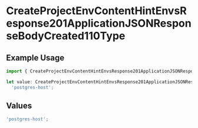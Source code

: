 # CreateProjectEnvContentHintEnvsResponse201ApplicationJSONResponseBodyCreated110Type

## Example Usage

```typescript
import { CreateProjectEnvContentHintEnvsResponse201ApplicationJSONResponseBodyCreated110Type } from '@vercel/client/models/operations';

let value: CreateProjectEnvContentHintEnvsResponse201ApplicationJSONResponseBodyCreated110Type =
  'postgres-host';
```

## Values

```typescript
'postgres-host';
```
